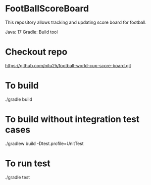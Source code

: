 # FootBallScoreBoard
This repository allows tracking and updating score board for football.

Java: 17
Gradle: Build tool

# Checkout repo
https://github.com/nitu25/football-world-cup-score-board.git

# To build
./gradle build

# To build without integration test cases
./gradlew build -Dtest.profile=UnitTest

# To run test
./gradle test

